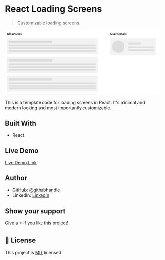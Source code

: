 # React Loading Screens

> Customizable loading screens.

![screenshot](./app_screenshot.png)

This is a template code for loading screens in React. It's minimal and modern looking and most importantly customizable.

## Built With

- React

## Live Demo

[Live Demo Link](https://react-loading-screens.netlify.app)

## Author

- GitHub: [@githubhandle](https://github.com/githubhandle)
- LinkedIn: [LinkedIn](https://linkedin.com/in/linkedinhandle)

## Show your support

Give a ⭐️ if you like this project!

## 📝 License

This project is [MIT](./MIT.md) licensed.
